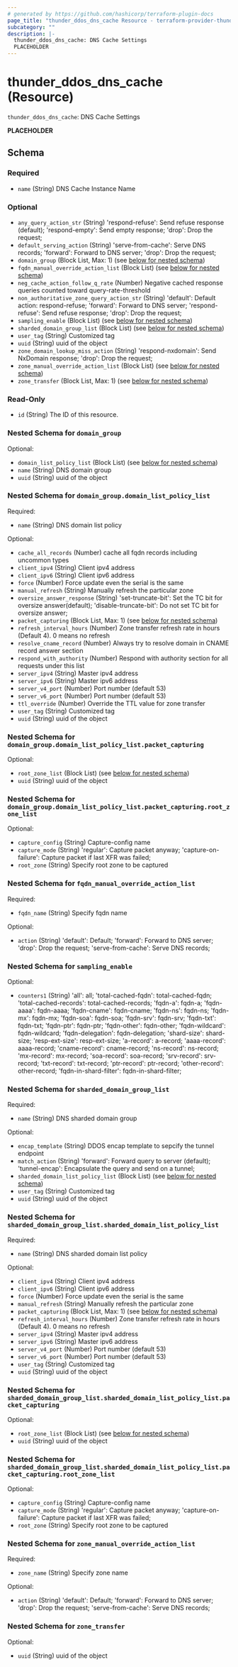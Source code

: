 ```yaml
---
# generated by https://github.com/hashicorp/terraform-plugin-docs
page_title: "thunder_ddos_dns_cache Resource - terraform-provider-thunder"
subcategory: ""
description: |-
  thunder_ddos_dns_cache: DNS Cache Settings
  PLACEHOLDER
---
```


# thunder_ddos_dns_cache (Resource)

`thunder_ddos_dns_cache`: DNS Cache Settings

__PLACEHOLDER__



<!-- schema generated by tfplugindocs -->
## Schema

### Required

- `name` (String) DNS Cache Instance Name

### Optional

- `any_query_action_str` (String) 'respond-refuse': Send refuse response (default); 'respond-empty': Send empty response; 'drop': Drop the request;
- `default_serving_action` (String) 'serve-from-cache': Serve DNS records; 'forward': Forward to DNS server; 'drop': Drop the request;
- `domain_group` (Block List, Max: 1) (see [below for nested schema](#nestedblock--domain_group))
- `fqdn_manual_override_action_list` (Block List) (see [below for nested schema](#nestedblock--fqdn_manual_override_action_list))
- `neg_cache_action_follow_q_rate` (Number) Negative cached response queries counted toward query-rate-threshold
- `non_authoritative_zone_query_action_str` (String) 'default': Default action: respond-refuse; 'forward': Forward to DNS server; 'respond-refuse': Send refuse response; 'drop': Drop the request;
- `sampling_enable` (Block List) (see [below for nested schema](#nestedblock--sampling_enable))
- `sharded_domain_group_list` (Block List) (see [below for nested schema](#nestedblock--sharded_domain_group_list))
- `user_tag` (String) Customized tag
- `uuid` (String) uuid of the object
- `zone_domain_lookup_miss_action` (String) 'respond-nxdomain': Send NxDomain response; 'drop': Drop the request;
- `zone_manual_override_action_list` (Block List) (see [below for nested schema](#nestedblock--zone_manual_override_action_list))
- `zone_transfer` (Block List, Max: 1) (see [below for nested schema](#nestedblock--zone_transfer))

### Read-Only

- `id` (String) The ID of this resource.

<a id="nestedblock--domain_group"></a>
### Nested Schema for `domain_group`

Optional:

- `domain_list_policy_list` (Block List) (see [below for nested schema](#nestedblock--domain_group--domain_list_policy_list))
- `name` (String) DNS domain group
- `uuid` (String) uuid of the object

<a id="nestedblock--domain_group--domain_list_policy_list"></a>
### Nested Schema for `domain_group.domain_list_policy_list`

Required:

- `name` (String) DNS domain list policy

Optional:

- `cache_all_records` (Number) cache all fqdn records including uncommon types
- `client_ipv4` (String) Client ipv4 address
- `client_ipv6` (String) Client ipv6 address
- `force` (Number) Force update even the serial is the same
- `manual_refresh` (String) Manually refresh the particular zone
- `oversize_answer_response` (String) 'set-truncate-bit': Set the TC bit for oversize answer(default); 'disable-truncate-bit': Do not set TC bit for oversize answer;
- `packet_capturing` (Block List, Max: 1) (see [below for nested schema](#nestedblock--domain_group--domain_list_policy_list--packet_capturing))
- `refresh_interval_hours` (Number) Zone transfer refresh rate in hours (Default 4). 0 means no refresh
- `resolve_cname_record` (Number) Always try to resolve domain in CNAME record answer section
- `respond_with_authority` (Number) Respond with authority section for all requests under this list
- `server_ipv4` (String) Master ipv4 address
- `server_ipv6` (String) Master ipv6 address
- `server_v4_port` (Number) Port number (default 53)
- `server_v6_port` (Number) Port number (default 53)
- `ttl_override` (Number) Override the TTL value for zone transfer
- `user_tag` (String) Customized tag
- `uuid` (String) uuid of the object

<a id="nestedblock--domain_group--domain_list_policy_list--packet_capturing"></a>
### Nested Schema for `domain_group.domain_list_policy_list.packet_capturing`

Optional:

- `root_zone_list` (Block List) (see [below for nested schema](#nestedblock--domain_group--domain_list_policy_list--packet_capturing--root_zone_list))
- `uuid` (String) uuid of the object

<a id="nestedblock--domain_group--domain_list_policy_list--packet_capturing--root_zone_list"></a>
### Nested Schema for `domain_group.domain_list_policy_list.packet_capturing.root_zone_list`

Optional:

- `capture_config` (String) Capture-config name
- `capture_mode` (String) 'regular': Capture packet anyway; 'capture-on-failure': Capture packet if last XFR was failed;
- `root_zone` (String) Specify root zone to be captured





<a id="nestedblock--fqdn_manual_override_action_list"></a>
### Nested Schema for `fqdn_manual_override_action_list`

Required:

- `fqdn_name` (String) Specify fqdn name

Optional:

- `action` (String) 'default': Default; 'forward': Forward to DNS server; 'drop': Drop the request; 'serve-from-cache': Serve DNS records;


<a id="nestedblock--sampling_enable"></a>
### Nested Schema for `sampling_enable`

Optional:

- `counters1` (String) 'all': all; 'total-cached-fqdn': total-cached-fqdn; 'total-cached-records': total-cached-records; 'fqdn-a': fqdn-a; 'fqdn-aaaa': fqdn-aaaa; 'fqdn-cname': fqdn-cname; 'fqdn-ns': fqdn-ns; 'fqdn-mx': fqdn-mx; 'fqdn-soa': fqdn-soa; 'fqdn-srv': fqdn-srv; 'fqdn-txt': fqdn-txt; 'fqdn-ptr': fqdn-ptr; 'fqdn-other': fqdn-other; 'fqdn-wildcard': fqdn-wildcard; 'fqdn-delegation': fqdn-delegation; 'shard-size': shard-size; 'resp-ext-size': resp-ext-size; 'a-record': a-record; 'aaaa-record': aaaa-record; 'cname-record': cname-record; 'ns-record': ns-record; 'mx-record': mx-record; 'soa-record': soa-record; 'srv-record': srv-record; 'txt-record': txt-record; 'ptr-record': ptr-record; 'other-record': other-record; 'fqdn-in-shard-filter': fqdn-in-shard-filter;


<a id="nestedblock--sharded_domain_group_list"></a>
### Nested Schema for `sharded_domain_group_list`

Required:

- `name` (String) DNS sharded domain group

Optional:

- `encap_template` (String) DDOS encap template to sepcify the tunnel endpoint
- `match_action` (String) 'forward': Forward query to server (default); 'tunnel-encap': Encapsulate the query and send on a tunnel;
- `sharded_domain_list_policy_list` (Block List) (see [below for nested schema](#nestedblock--sharded_domain_group_list--sharded_domain_list_policy_list))
- `user_tag` (String) Customized tag
- `uuid` (String) uuid of the object

<a id="nestedblock--sharded_domain_group_list--sharded_domain_list_policy_list"></a>
### Nested Schema for `sharded_domain_group_list.sharded_domain_list_policy_list`

Required:

- `name` (String) DNS sharded domain list policy

Optional:

- `client_ipv4` (String) Client ipv4 address
- `client_ipv6` (String) Client ipv6 address
- `force` (Number) Force update even the serial is the same
- `manual_refresh` (String) Manually refresh the particular zone
- `packet_capturing` (Block List, Max: 1) (see [below for nested schema](#nestedblock--sharded_domain_group_list--sharded_domain_list_policy_list--packet_capturing))
- `refresh_interval_hours` (Number) Zone transfer refresh rate in hours (Default 4). 0 means no refresh
- `server_ipv4` (String) Master ipv4 address
- `server_ipv6` (String) Master ipv6 address
- `server_v4_port` (Number) Port number (default 53)
- `server_v6_port` (Number) Port number (default 53)
- `user_tag` (String) Customized tag
- `uuid` (String) uuid of the object

<a id="nestedblock--sharded_domain_group_list--sharded_domain_list_policy_list--packet_capturing"></a>
### Nested Schema for `sharded_domain_group_list.sharded_domain_list_policy_list.packet_capturing`

Optional:

- `root_zone_list` (Block List) (see [below for nested schema](#nestedblock--sharded_domain_group_list--sharded_domain_list_policy_list--packet_capturing--root_zone_list))
- `uuid` (String) uuid of the object

<a id="nestedblock--sharded_domain_group_list--sharded_domain_list_policy_list--packet_capturing--root_zone_list"></a>
### Nested Schema for `sharded_domain_group_list.sharded_domain_list_policy_list.packet_capturing.root_zone_list`

Optional:

- `capture_config` (String) Capture-config name
- `capture_mode` (String) 'regular': Capture packet anyway; 'capture-on-failure': Capture packet if last XFR was failed;
- `root_zone` (String) Specify root zone to be captured





<a id="nestedblock--zone_manual_override_action_list"></a>
### Nested Schema for `zone_manual_override_action_list`

Required:

- `zone_name` (String) Specify zone name

Optional:

- `action` (String) 'default': Default; 'forward': Forward to DNS server; 'drop': Drop the request; 'serve-from-cache': Serve DNS records;


<a id="nestedblock--zone_transfer"></a>
### Nested Schema for `zone_transfer`

Optional:

- `uuid` (String) uuid of the object


